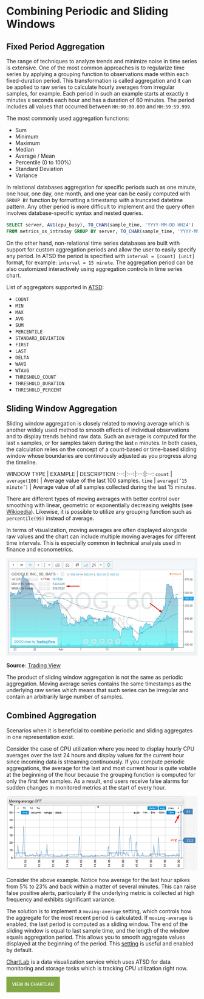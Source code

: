 # Combining Periodic and Sliding Windows

## Fixed Period Aggregation

The range of techniques to analyze trends and minimize noise in time series is extensive. One of the most common approaches is to regularize time series by applying a grouping function to observations made within each fixed-duration period. This transformation is called aggregation and it can be applied to raw series to calculate hourly averages from irregular samples, for example. Each period in such an example starts at exactly `0` minutes `0` seconds each hour and has a duration of 60 minutes. The period includes all values that occurred between `HH:00:00.000` and `HH:59:59.999`.

The most commonly used aggregation functions:

* Sum
* Minimum
* Maximum
* Median
* Average / Mean
* Percentile (0 to 100%)
* Standard Deviation
* Variance

In relational databases aggregation for specific periods such as one minute, one hour, one day, one month, and one year can be easily computed with `GROUP BY` function by formatting a timestamp with a truncated datetime pattern. Any other period is more difficult to implement and the query often involves database-specific syntax and nested queries.

```sql
SELECT server, AVG(cpu_busy), TO_CHAR(sample_time, 'YYYY-MM-DD HH24')
FROM metrics_os_intraday GROUP BY server, TO_CHAR(sample_time, 'YYYY-MM-DD HH24')
```

On the other hand, non-relational time series databases are built with support for custom aggregation periods and allow the user to easily specify any period. In ATSD the period is specified with `interval = [count] [unit]` format, for example: `interval = 15 minute`. The aggregation period can be also customized interactively using aggregation controls in time series chart.

List of aggregators supported in [ATSD](https://axibase.com/docs/atsd/api/data/aggregation.html):

* `COUNT`
* `MIN`
* `MAX`
* `AVG`
* `SUM`
* `PERCENTILE`
* `STANDARD_DEVIATION`
* `FIRST`
* `LAST`
* `DELTA`
* `WAVG`
* `WTAVG`
* `THRESHOLD_COUNT`
* `THRESHOLD_DURATION`
* `THRESHOLD_PERCENT`

## Sliding Window Aggregation

Sliding window aggregation is closely related to moving average which is another widely used method to smooth effects of individual observations and to display trends behind raw data. Such an average is computed for the last `n` samples, or for samples taken during the last `n` minutes.
In both cases, the calculation relies on the concept of a count-based or time-based sliding window whose boundaries are continuously adjusted as you progress along the timeline.

WINDOW TYPE | EXAMPLE | DESCRIPTION
:--:|:--:|:--:|:--:
`count` | `average(100)` | Average value of the last 100 samples.
`time` | `average(’15 minute’)` | Average value of all samples collected during the last 15 minutes.

There are different types of moving averages with better control over smoothing with linear, geometric or exponentially decreasing weights (see [Wikipedia](https://en.wikipedia.org/wiki/Moving_average)). Likewise, it is possible to utilize any grouping function such as `percentile(95)` instead of average.

In terms of visualization, moving averages are often displayed alongside raw values and the chart can include multiple moving averages for different time intervals. This is especially common in technical analysis used in finance and econometrics.

![](./images/trading-view.png)

**Source**: [Trading View](https://www.tradingview.com/stock-charts/)

The product of sliding window aggregation is not the same as periodic aggregation. Moving average series contains the same timestamps as the underlying raw series which means that such series can be irregular and contain an arbitrarily large number of samples.

## Combined Aggregation

Scenarios when it is beneficial to combine periodic and sliding aggregates in one representation exist.
<!-- markdownlint-disable MD101 -->
Consider the case of CPU utilization where you need to display hourly CPU averages over the last 24 hours and display values for the current hour since incoming data is streaming continuously. If you compute periodic aggregations, the average for the last and most current hour is quite volatile at the beginning of the hour because the grouping function is computed for only the first few samples. As a result, end users receive false alarms for sudden changes in monitored metrics at the start of every hour.

![](./images/chartlab.png)

Consider the above example. Notice how average for the last hour spikes from 5% to 23% and back within a matter of several minutes. This can raise false positive alerts, particularly if the underlying metric is collected at high frequency and exhibits significant variance.

The solution is to implement a `moving-average` setting, which controls how the aggregate for the most recent period is calculated. If `moving-average` is enabled, the last period is computed as a sliding window. The end of the sliding window is equal to last sample time, and the length of the window equals aggregation period. This allows you to smooth aggregate values displayed at the beginning of the period. This [setting](https://axibase.com/products/axibase-time-series-database/visualization/widgets/time-chart/#settings) is useful and enabled by default.

[ChartLab](../shared/chartlab.md) is a data visualization service which uses ATSD for data monitoring and storage tasks which is tracking CPU utilization right now.

[![](./images/button.png)](http://apps.axibase.com/chartlab/7edd79fe/5/)
